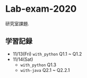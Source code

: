 # Lab-exam-2020
研究室課題.
## 学習記録
- 11/13(Fri) `with_python` Q1.1 ~ Q1.2
- 11/14(Sat)  
    - `with_python` Q1.3
    - `with-java` Q2.1 ~ Q2.2.1
